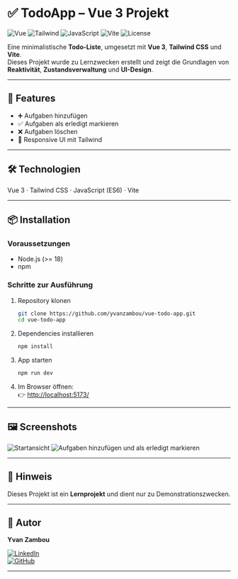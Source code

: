 # ✅ TodoApp – Vue 3 Projekt  

![Vue](https://img.shields.io/badge/Vue-3-42b883?logo=vue.js)
![Tailwind](https://img.shields.io/badge/TailwindCSS-3-38b2ac?logo=tailwindcss)
![JavaScript](https://img.shields.io/badge/JavaScript-ES6-yellow?logo=javascript)
![Vite](https://img.shields.io/badge/Vite-4-646cff?logo=vite)
![License](https://img.shields.io/badge/License-MIT-green)

Eine minimalistische **Todo-Liste**, umgesetzt mit **Vue 3**, **Tailwind CSS** und **Vite**.  
Dieses Projekt wurde zu Lernzwecken erstellt und zeigt die Grundlagen von **Reaktivität**, **Zustandsverwaltung** und **UI-Design**.  

---

## 🚀 Features  
- ➕ Aufgaben hinzufügen  
- ✅ Aufgaben als erledigt markieren  
- ❌ Aufgaben löschen  
- 🎨 Responsive UI mit Tailwind  

---

## 🛠️ Technologien  
Vue 3 · Tailwind CSS · JavaScript (ES6) · Vite  

---

## 📦 Installation  

### Voraussetzungen  
- Node.js (>= 18)  
- npm 

### Schritte zur Ausführung  
1. Repository klonen  
   ```bash
   git clone https://github.com/yvanzambou/vue-todo-app.git
   cd vue-todo-app

2. Dependencies installieren  
   ```bash
   npm install

3. App starten  
   ```bash
   npm run dev

4. Im Browser öffnen:  
      👉 [http://localhost:5173/](http://localhost:5173/)

---

## 🖼️ Screenshots

![Startansicht](public/docs/screenshots/todo-app1.png)
![Aufgaben hinzufügen und als erledigt markieren](public/docs/screenshots/todo-app2.png)

---

## 📄 Hinweis  
Dieses Projekt ist ein **Lernprojekt** und dient nur zu Demonstrationszwecken.  

---

## 👤 Autor  
**Yvan Zambou**  

[![LinkedIn](https://img.shields.io/badge/LinkedIn-Profil-blue?logo=linkedin)](https://linkedin.com/in/yvan-zambou-29aba9261)  
[![GitHub](https://img.shields.io/badge/GitHub-Projekte-black?logo=github)](https://github.com/yvanzambou)  

---

